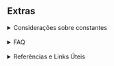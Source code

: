 ## Extras

<details>
<summary>Considerações sobre constantes</summary>

<span style="{ font-size: 8px; }"> _by Marco_ </span>

As constantes atualmente utilizadas são:

|                           |                |
| ------------------------- | -------------- |
| Kp                        | 600            |
| Kd                        | 4000           |
| Ki                        | 0              |
| PID_MULTIPLICATION_FACTOR | 100.0 \* 175.0 |

<br>

Essas contantantes são as mesmas tanto para as retas quanto para as curvas. Funcionaram bem em um amplo espectro de "base_speeds".

Antes de fazer um seguidor, achava que essa seria a parte mais demorada do projeto. Entretanto, acabou sendo uma parte relativamente rápida achar constantes adequadas uma vez que os cáculos estavam corretos. As partes de mapeamento, aceleração, freio, velocidade de processamento, filtro do IMU, acabaram demorando bem mais. Assim, uma dica que eu daria, seria realmente revisar que todas as contas do PID estão certinhas antes de começar a chutar constantes.

Além disso, outra dica para um chute inicial das constantes é pensar se o valor "chutado inicialmente" faz sentido. Por exemplo, no caso do Raijin, podemos ver que Kp = 600 é um valor que até que faz sentido considerando valores de erros imaginários.

Isto é, imagine qual seria o "rotation_ratio", caso alguma combinação de sensores estivesse lendo linha e utilize as suas fórmulas de PID para chegar nos valores. Primeiro fica mais fácil fazer as contas só do "KP" que faz sentido, e depois pensa no "KD". "KI geralmente não é utilizado.

Por exemplo, utilizando as contas descritas no código acima:

- Cenário 1
  KP = 600; sensores vendo = sensor mais a esquerda:

$average_{left} = (0 * 3.8 + 1000 * 3.4 + 1000 * 3.0 + 1000 * 2.6 + 1000 * 2.2 + 1000 * 1.8 + 1000 * 1.4 + 1000 * 1.0) / 8.0 = 1925$

$average_{right} = (1000 * 1.0 + 1000 * 1.4 + 1000 * 1.8 + 1000 * 2.2 + 1000 * 2.6 + 1000 * 3.0 + 1000 * 3.4 + 1000 * 3.8) / 8.0 = 2400$

$erro = (2400 - 1925) / 10.0 = 47.5$

$rotation_{ratio} = \frac{(error * kp)}{MULTIPLICATION_{FACTOR}} = \frac{600 * 47.5}{(100 * 175)}$

$rotation_{ratio} = 1.62 m/s$

Ou seja, vamos supor que a "target_speed" do robô seja 2m/s, neste caso, a velocidade de cada motor seria:

$V_{l} = 2 - 1.62 = 0.38 m/s$

$V_{r} = 2 + 1.62 = 3.62 m/s$

E a PWM seria:

$PWM_{l} = 0.38 * 131.25 = 49$

$PWM_{r} = 3.62 * 131.25 = 475$

Isso são valores que fazem sentido. Por exemplo, se as contas tivessem dado $rotation_{ratio} = 10 m/s$, saberiamos que é um valor impossível de "KP" (neste caso PWM seria 1312 que é maior que o máximo valor possível de PWM = 1000)

Além disso, é bom observar se a velocidade obtida não fica maior que o máximo que o robô consegue andar. Caso isso ocorra, o PID está saturado e a resposta não será tão boa.

- Cenário 2
  KP = 600; sensores vendo = mais ao meio da direita:

Seguindo a mesma lógica, temos:

$average_{left} = 2400$

$average_{right} = 2275$

$erro = (2275 - 2400) / 10.0 = -12.5$

$rotation_{ratio} = \frac{(error * kp)}{MULTIPLICATION_{FACTOR}} = \frac{600 * -12.5}{(100 * 175)}$

$rotation_{ratio} = 0.428 m/s$

$V_{l} = 2 - 0.428 = 1.572 m/s$

$V_{r} = 2 + 0.428 = 2.428 m/s$

$PWM_{l} = 1.572 * 131.25 = 206$

$PWM_{r} = 2.428 * 131.25 = 318$

> Como cada robô faz as contas um pouquinho diferente, revise varias vezes a escala das variáveis antes de aplicar no seu robô.

> Uma vez que achou um KP bom, o KD no nosso caso foi 1 ordem de grandeza maior, aproximadamente (considerando que KP e KD estão sendo calculados na mesma escala). Além disso, o KD, na verdade, depende do periodo de tempo do loop de controle. Acredito que se o loop de controle fosse 10ms ao invés de 1ms, o KD atual teria que ser multiplicado por 10.

</details>

<br>

<details>
<summary>FAQ</summary>
</details>

<br>

<details>
<summary>Referências e Links Úteis</summary>

- [Cálculo de posição para Differential Drive Robots I](https://www.youtube.com/watch?v=14xipN7Gx-I)
- [Cálculo de posição para Differential Drive Robots II](https://www.youtube.com/watch?v=LrsTBWf6Wsc)
- [Entrevista com o campeão do All Japan Student Micromouse Robotrace 2022 (em japonês)](https://maxonjapan.com/report/umemoto_1/)
- [Ficha técnica dos tobôs participantes do All Japan Micromouse 2023](https://www.ntf.or.jp/mouse/micromouse2023/AllJapan/recode.html)

Alguns blogs japoneses:

- [Underbird](https://underbirdworks.blogspot.com/2023/12/2023-underbird3x.html)
- [Aegis](http://ak-rcroom.com/sakuhin/robotracer/robotracer.html)
- [Sora](https://garberas.com/archives/2363)
- [Aniki Hirai](http://anikinonikki.cocolog-nifty.com/)
- [hayabusa0213](https://hayabusa0213.hatenablog.com/)
- [hidejr1053](http://hidejrlab.blog104.fc2.com/blog-date-202407.html)

</details>
